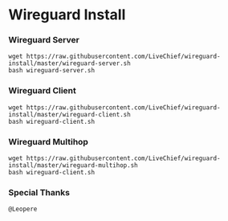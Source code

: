 # Wireguard Install

### Wireguard Server
```
wget https://raw.githubusercontent.com/LiveChief/wireguard-install/master/wireguard-server.sh
bash wireguard-server.sh
```
### Wireguard Client
```
wget https://raw.githubusercontent.com/LiveChief/wireguard-install/master/wireguard-client.sh
bash wireguard-client.sh
```
### Wireguard Multihop
```
wget https://raw.githubusercontent.com/LiveChief/wireguard-install/master/wireguard-multihop.sh
bash wireguard-client.sh
```
### Special Thanks
```
@Leopere
```
